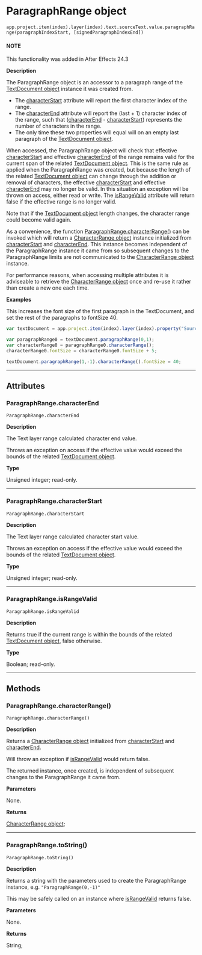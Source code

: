 # ParagraphRange object

`app.project.item(index).layer(index).text.sourceText.value.paragraphRange(paragraphIndexStart, [signedParagraphIndexEnd])`
<br/>

#### NOTE
This functionality was added in After Effects 24.3

**Description**

The ParagraphRange object is an accessor to a paragraph range of the [TextDocument object](textdocument.md#textdocument) instance it was created from.

- The [characterStart](#paragraphrange-characterstart) attribute will report the first character index of the range.
- The [characterEnd](#paragraphrange-characterend) attribute will report the (last + 1) character index of the range, such that ([characterEnd](#paragraphrange-characterend) - [characterStart](#paragraphrange-characterstart)) represents the number of characters in the range.
- The only time these two properties will equal will on an empty last paragraph of the [TextDocument object](textdocument.md#textdocument).

When accessed, the ParagraphRange object will check that effective [characterStart](#paragraphrange-characterstart) and effective [characterEnd](#paragraphrange-characterend) of the range remains valid for the current span of the related [TextDocument object](textdocument.md#textdocument). This is the same rule as applied when the ParagraphRange was created, but because the length of the related [TextDocument object](textdocument.md#textdocument) can change through the addition or removal of characters, the effective [characterStart](#paragraphrange-characterstart) and effective [characterEnd](#paragraphrange-characterend) may no longer be valid. In this situation an exception will be thrown on access, either read or write. The [isRangeValid](#paragraphrange-israngevalid) attribute will return false if the effective range is no longer valid.

Note that if the [TextDocument object](textdocument.md#textdocument) length changes, the character range could become valid again.

As a convenience, the function [ParagraphRange.characterRange()](#paragraphrange-characterrange) can be invoked which will return a [CharacterRange object](characterrange.md#characterrange) instance initialized from [characterStart](#paragraphrange-characterstart) and [characterEnd](#paragraphrange-characterend).
This instance becomes independent of the ParagraphRange instance it came from so subsequent changes to the ParagraphRange limits are not communicated to the [CharacterRange object](characterrange.md#characterrange) instance.

For performance reasons, when accessing multiple attributes it is adviseable to retrieve the [CharacterRange object](characterrange.md#characterrange) once and re-use it rather than create a new one each time.

**Examples**

This increases the font size of the first paragraph in the TextDocument, and set the rest of the paragraphs to fontSize 40.

```javascript
var textDocument = app.project.item(index).layer(index).property("Source Text").value;

var paragraphRange0 = textDocument.paragraphRange(0,1);
var characterRange0 = paragraphRange0.characterRange();
characterRange0.fontSize = characterRange0.fontSize + 5;

textDocument.paragraphRange(1,-1).characterRange().fontSize = 40;
```

---

## Attributes

### ParagraphRange.characterEnd

`ParagraphRange.characterEnd`

**Description**

The Text layer range calculated character end value.

Throws an exception on access if the effective value would exceed the bounds of the related [TextDocument object](textdocument.md#textdocument).

**Type**

Unsigned integer; read-only.

---

### ParagraphRange.characterStart

`ParagraphRange.characterStart`

**Description**

The Text layer range calculated character start value.

Throws an exception on access if the effective value would exceed the bounds of the related [TextDocument object](textdocument.md#textdocument).

**Type**

Unsigned integer; read-only.

---

### ParagraphRange.isRangeValid

`ParagraphRange.isRangeValid`

**Description**

Returns true if the current range is within the bounds of the related [TextDocument object](textdocument.md#textdocument), false otherwise.

**Type**

Boolean; read-only.

---

## Methods

### ParagraphRange.characterRange()

`ParagraphRange.characterRange()`

**Description**

Returns a [CharacterRange object](characterrange.md#characterrange) initialized from [characterStart](#paragraphrange-characterstart) and [characterEnd](#paragraphrange-characterend).

Will throw an exception if [isRangeValid](#paragraphrange-israngevalid) would return false.

The returned instance, once created, is independent of subsequent changes to the ParagraphRange it came from.

**Parameters**

None.

**Returns**

[CharacterRange object](characterrange.md#characterrange);

---

### ParagraphRange.toString()

`ParagraphRange.toString()`

**Description**

Returns a string with the parameters used to create the ParagraphRange instance, e.g. `"ParagraphRange(0,-1)"`

This may be safely called on an instance where [isRangeValid](#paragraphrange-israngevalid) returns false.

**Parameters**

None.

**Returns**

String;

